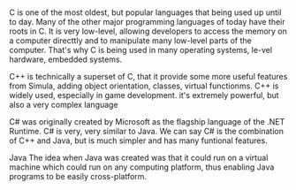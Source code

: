 # 
 
C is one of the most oldest, but popular languages that being used up until to day.
Many of the other major programming languages of today have their roots in C.
It is very low-level, allowing developers to access the memory on a computer directtly and to manipulate many low-level parts of the computer. That's why C is being used in many operating systems, le-vel hardware, embedded systems.

C++ is technically a superset of C, that it provide some more useful features from Simula, adding object orientation, classes, virtual functionms. 
C++ is widely used, especially in game development. it's extremely powerful, but also a very complex language

C# was originally created by Microsoft as the flagship language of the .NET Runtime. 
C# is very, very similar to Java. We can say C# is the combination of C++ and Java, but is much simpler and has many funtional features.

Java
The idea when Java was created was that it could run on a virtual machine which could run on any computing platform, thus enabling Java programs to be easily cross-platform.